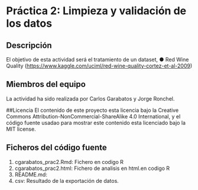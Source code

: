 # Práctica 2: Limpieza y validación de los datos
## Descripción

El objetivo de esta actividad será el tratamiento de un dataset,
● Red Wine Quality (https://www.kaggle.com/uciml/red-wine-quality-cortez-et-al-2009)

## Miembros del equipo
La actividad ha sido realizada por Carlos Garabatos y Jorge Ronchel.

##Licencia
El contenido de este proyecto esta licencia bajo la Creative Commons Attribution-NonCommercial-ShareAlike 4.0 International, y el código fuente usadao para mostrar este contenido esta licenciado bajo la MIT license.

## Ficheros del código fuente
1. cgarabatos_prac2.Rmd: Fichero en codigo R
1. cgarabatos_prac2.html: Fichero de analisis en html.en codigo R
1. README.md: 
1. csv: Resultado de la exportación de datos.
